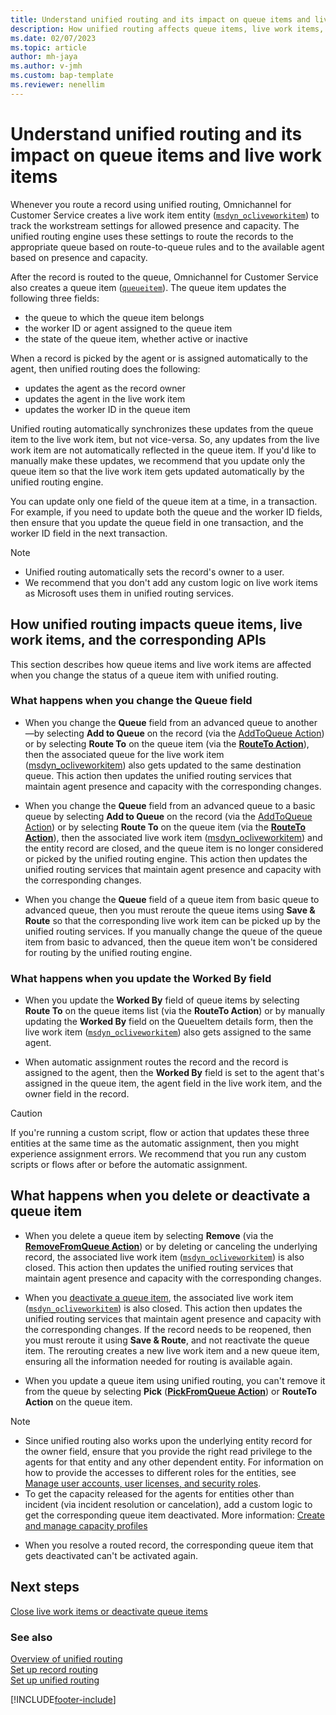 ```yaml
---
title: Understand unified routing and its impact on queue items and live work items| MicrosoftDocs
description: How unified routing affects queue items, live work items, and the corresponding APIs.
ms.date: 02/07/2023
ms.topic: article
author: mh-jaya
ms.author: v-jmh
ms.custom: bap-template
ms.reviewer: nenellim
---
```

# Understand unified routing and its impact on queue items and live work items

Whenever you route a record using unified routing, Omnichannel for Customer Service creates a live work item entity ([`msdyn_ocliveworkitem`](developer/reference/entities/msdyn_ocliveworkitem.md)) to track the workstream settings for allowed presence and capacity. The unified routing engine uses these settings to route the records to the appropriate queue based on route-to-queue rules and to the available agent based on presence and capacity.

After the record is routed to the queue, Omnichannel for Customer Service also creates a queue item ([`queueitem`](developer/reference/entities/queueitem.md)). The queue item updates the following three  fields: 
- the queue to which the queue item belongs
- the worker ID or agent assigned to the queue item
- the state of the queue item, whether active or inactive
 
When a record is picked by the agent or is assigned automatically to the agent, then unified routing does the following:
- updates the agent as the record owner
- updates the agent in the live work item
- updates the worker ID in the queue item

Unified routing automatically synchronizes these updates from the queue item to the live work item, but not vice-versa. So, any updates from the live work item are not automatically reflected in the queue item. If you'd like to manually make these updates, we recommend that you update only the queue item so that the live work item gets updated automatically by the unified routing engine. 

You can update only one field of the queue item at a time, in a transaction. For example, if you need to update both the queue and the worker ID fields, then ensure that you update the queue field in one transaction, and the worker ID field in the next transaction.

> [!NOTE]
> - Unified routing automatically sets the record's owner to a user.
> - We recommend that you don't add any custom logic on live work items as Microsoft uses them in unified routing services.

## How unified routing impacts queue items, live work items, and the corresponding APIs

This section describes how queue items and live work items are affected when you change the status of a queue item with unified routing.

### What happens when you change the Queue field

- When you change the **Queue** field from an advanced queue to another&mdash;by selecting **Add to Queue** on the record (via the [AddToQueue Action](/dynamics365/customer-engagement/web-api/addtoqueue?view=dynamics-ce-odata-9&preserve-view=true)) or by selecting **Route To** on the queue item (via the [**RouteTo Action**](/dynamics365/customer-engagement/web-api/routeto?view=dynamics-ce-odata-9&preserve-view=true)), then the associated queue for the live work item ([msdyn_ocliveworkitem](/developer/reference/entities/msdyn_ocliveworkitem.md)) also gets updated to the same destination queue. This action then updates the unified routing services that maintain agent presence and capacity with the corresponding changes.

- When you change the **Queue** field from an advanced queue to a basic queue by selecting **Add to Queue** on the record (via the [AddToQueue Action](/dynamics365/customer-engagement/web-api/addtoqueue?view=dynamics-ce-odata-9&preserve-view=true)) or by selecting **Route To** on the queue item (via the [**RouteTo Action**](/dynamics365/customer-engagement/web-api/routeto?view=dynamics-ce-odata-9&preserve-view=true)), then the associated live work item ([msdyn_ocliveworkitem](/developer/reference/entities/msdyn_ocliveworkitem.md)) and the entity record are closed, and the queue item is no longer considered or picked by the unified routing engine. This action then updates the unified routing services that maintain agent presence and capacity with the corresponding changes.

- When you change the **Queue** field of a queue item from basic queue to advanced queue, then you must reroute the queue items using **Save & Route** so that the corresponding live work item can be picked up by the unified routing services. If you manually change the queue of the queue item from basic to advanced, then the queue item won't be considered for routing by the unified routing engine. 

### What happens when you update the Worked By field 

- When you update the **Worked By** field of queue items by selecting **Route To** on the queue items list (via the **RouteTo Action**) or by manually updating the **Worked By** field on the QueueItem details form, then the live work item ([`msdyn_ocliveworkitem`](/developer/reference/entities/msdyn_ocliveworkitem.md)) also gets assigned to the same agent.

- When automatic assignment routes the record and the record is assigned to the agent, then the **Worked By** field is set to the agent that's assigned in the queue item, the agent field in the live work item, and the owner field in the record. 

> [!CAUTION]
> If you're running a custom script, flow or action that updates these three entities at the same time as the automatic assignment, then you might experience assignment errors. We recommend that you run any custom scripts or flows after or before the automatic assignment.

## What happens when you delete or deactivate a queue item

- When you delete a queue item by selecting **Remove** (via the [**RemoveFromQueue Action**](/dynamics365/customer-engagement/web-api/removefromqueue?view=dynamics-ce-odata-9&preserve-view=true)) or by deleting or canceling the underlying record, the associated live work item ([`msdyn_ocliveworkitem`](/developer/reference/entities/msdyn_ocliveworkitem.md)) is also closed. This action then updates the unified routing services that maintain agent presence and capacity with the corresponding changes.

- When you [deactivate a queue item](deactivate-queue-items.md), the associated live work item ([`msdyn_ocliveworkitem`](/developer/reference/entities/msdyn_ocliveworkitem.md)) is also closed. This action then updates the unified routing services that maintain agent presence and capacity with the corresponding changes. If the record needs to be reopened, then you must reroute it using **Save & Route**, and not reactivate the queue item. The rerouting creates a new live work item and a new queue item, ensuring all the information needed for routing is available again.

- When you update a queue item using unified routing, you can't remove it from the queue by selecting **Pick** ([**PickFromQueue Action**](/dynamics365/customer-engagement/web-api/pickfromqueue?view=dynamics-ce-odata-9&preserve-view=true)) or **RouteTo Action** on the queue item.



> [!Note]
> - Since unified routing also works upon the underlying entity record for the owner field, ensure that you provide the right read privilege to the agents for that entity and any other dependent entity. For information on how to provide the accesses to different roles for the entities, see [Manage user accounts, user licenses, and security roles](/marketing/admin-users-licenses-roles).
> - To get the capacity released for the agents for entities other than incident (via incident resolution or cancelation), add a custom logic to get the corresponding queue item deactivated. More information: [Create and manage capacity profiles](capacity-profiles.md)
- When you resolve a routed record, the corresponding queue item that gets deactivated can't be activated again.



## Next steps

[Close live work items or deactivate queue items](deactivate-queue-items.md)

### See also

[Overview of unified routing](overview-unified-routing.md)   
[Set up record routing](set-up-record-routing.md)   
[Set up unified routing](set-up-routing-process.md)   

[!INCLUDE[footer-include](../includes/footer-banner.md)]
